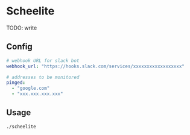 # Scheelite

TODO: write

## Config
```yaml
# webhook URL for slack bot
webhook_url: "https://hooks.slack.com/services/xxxxxxxxxxxxxxxxxx"

# addresses to be monitored
pinged:
  - "google.com"
  - "xxx.xxx.xxx.xxx"
```

## Usage
`./scheelite`
